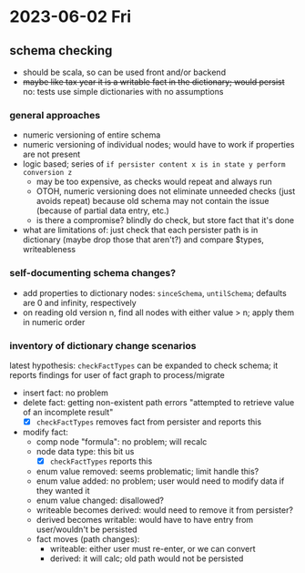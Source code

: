 # 2023-06-02 Fri

## schema checking 

- should be scala, so can be used front and/or backend
- ~~maybe like tax year it is a writable fact in the dictionary; would persist~~ no: tests use simple dictionaries with no assumptions

### general approaches

- numeric versioning of entire schema
- numeric versioning of individual nodes; would have to work if properties are not present
- logic based; series of `if persister content x is in state y perform conversion z`
    - may be too expensive, as checks would repeat and always run
    - OTOH, numeric versioning does not eliminate unneeded checks (just avoids repeat) because old schema may not contain the issue (because of partial data entry, etc.)
    - is there a compromise? blindly do check, but store fact that it's done
- what are limitations of: just check that each persister path is in dictionary (maybe drop those that aren't?) and compare $types, writeableness

### self-documenting schema changes?

- add properties to dictionary nodes: `sinceSchema`, `untilSchema`; defaults are 0 and infinity, respectively
- on reading old version n, find all nodes with either value > n; apply them in numeric order

### inventory of dictionary change scenarios

latest hypothesis: `checkFactTypes` can be expanded to check schema; it reports findings for user of fact graph to process/migrate
- insert fact: no problem
- delete fact: getting non-existent path errors "attempted to retrieve value of an incomplete result"
  - [x] `checkFactTypes` removes fact from persister and reports this
- modify fact:
  - comp node "formula": no problem; will recalc
  - node data type: this bit us
    - [x] `checkFactTypes` reports this
  - enum value removed: seems problematic; limit handle this?
  - enum value added: no problem; user would need to modify data if they wanted it
  - enum value changed: disallowed?
  - writeable becomes derived: would need to remove it from persister?
  - derived becomes writable: would have to have entry from user/wouldn't be persisted
  - fact moves (path changes): 
    - writeable: either user must re-enter, or we can convert
    - derived: it will calc; old path would not be persisted
